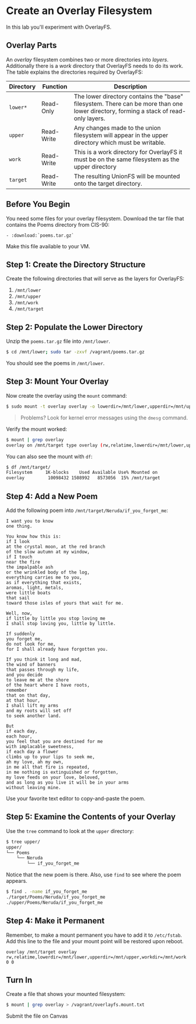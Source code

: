 # Create an Overlay Filesystem  

In this lab you'll experiment with OverlayFS.

## Overlay Parts 

An *overlay* filesystem combines two or more directories into *layers*. Additionally there is a *work* directory that OverlayFS needs to do its work. The table explains the directories required by OverlayFS: 

| Directory | Function | Description | 
| --- | --- | --- | 
| `lower*` | Read-Only | The lower directory contains the "base" filesystem. There can be more than one lower directory, forming a stack of read-only layers. | 
| `upper` | Read-Write | Any changes made to the union filesystem will appear in the upper directory which must be writable. | 
| `work` | Read-Write | This is a work directory for OverlayFS it must be on the same filesystem as the upper directory | 
| `target` | Read-Write | The resulting UnionFS will be mounted onto the target directory. | 


## Before You Begin  

You need some files for your overlay filesystem. Download the tar file that contains the Poems directory from CIS-90: 

```eval_rst 
- :download:`poems.tar.gz`
``` 

Make this file available to your VM. 

## Step 1: Create the Directory Structure 

Create the following directories that will serve as the layers for OverlayFS: 

1. `/mnt/lower`
2. `/mnt/upper`
3. `/mnt/work`
4. `/mnt/target` 

## Step 2: Populate the Lower Directory 

Unzip the `poems.tar.gz` file into `/mnt/lower`. 

```bash
$ cd /mnt/lower; sudo tar -zxvf /vagrant/poems.tar.gz
```

You should see the poems in `/mnt/lower`.

## Step 3: Mount Your Overlay  

Now create the overlay using the `mount` command:

```bash 
$ sudo mount -t overlay overlay -o lowerdir=/mnt/lower,upperdir=/mnt/upper,workdir=/mnt/work /mnt/target 
```

> Problems? Look for kernel error messages using the `dmesg` command. 

Verify the mount worked: 

```bash
$ mount | grep overlay
overlay on /mnt/target type overlay (rw,relatime,lowerdir=/mnt/lower,upperdir=/mnt/upper,workdir=/mnt/work)
```

You can also see the mount with `df`:

```bash
$ df /mnt/target/
Filesystem     1K-blocks    Used Available Use% Mounted on
overlay         10098432 1508992   8573056  15% /mnt/target
```

## Step 4: Add a New Poem 

Add the following poem into `/mnt/target/Neruda/if_you_forget_me`:

```
I want you to know
one thing.

You know how this is:
if I look
at the crystal moon, at the red branch
of the slow autumn at my window,
if I touch
near the fire
the impalpable ash
or the wrinkled body of the log,
everything carries me to you,
as if everything that exists,
aromas, light, metals,
were little boats
that sail
toward those isles of yours that wait for me.

Well, now,
if little by little you stop loving me
I shall stop loving you, little by little.

If suddenly
you forget me,
do not look for me,
for I shall already have forgotten you.

If you think it long and mad,
the wind of banners
that passes through my life,
and you decide
to leave me at the shore
of the heart where I have roots,
remember
that on that day,
at that hour,
I shall lift my arms
and my roots will set off
to seek another land.

But
if each day,
each hour,
you feel that you are destined for me
with implacable sweetness,
if each day a flower
climbs up to your lips to seek me,
ah my love, ah my own,
in me all that fire is repeated,
in me nothing is extinguished or forgotten,
my love feeds on your love, beloved,
and as long as you live it will be in your arms
without leaving mine.
```

Use your favorite text editor to copy-and-paste the poem. 

## Step 5: Examine the Contents of your Overlay 

Use the `tree` command to look at the `upper` directory: 

```bash
$ tree upper/
upper/
└── Poems
    └── Neruda
        └── if_you_forget_me
``` 

Notice that the new poem is there. Also, use `find` to see where the poem appears. 

```bash
$ find . -name if_you_forget_me 
./target/Poems/Neruda/if_you_forget_me
./upper/Poems/Neruda/if_you_forget_me
```

## Step 4: Make it Permanent 

Remember, to make a mount permanent you have to add it to `/etc/fstab`. Add this line to the file and your mount point will be restored upon reboot. 

```
overlay /mnt/target overlay rw,relatime,lowerdir=/mnt/lower,upperdir=/mnt/upper,workdir=/mnt/work 0 0 
```

## Turn In  

Create a file that shows your mounted filesystem: 

```bash
$ mount | grep overlay > /vagrant/overlayfs.mount.txt 
```

Submit the file on Canvas
